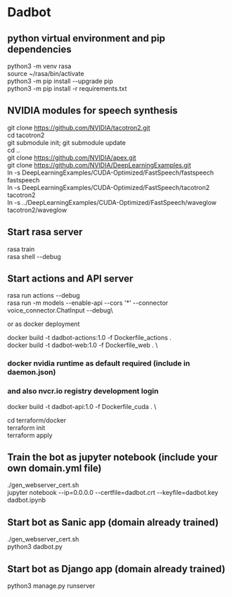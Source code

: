 # Dadbot

## python virtual environment and pip dependencies
python3 -m venv rasa\
source ~/rasa/bin/activate\
python3 -m pip install --upgrade pip\
python3 -m pip install -r requirements.txt

## NVIDIA modules for speech synthesis
git clone https://github.com/NVIDIA/tacotron2.git \
cd tacotron2\
git submodule init; git submodule update\
cd ..\
git clone https://github.com/NVIDIA/apex.git \
git clone https://github.com/NVIDIA/DeepLearningExamples.git \
ln -s DeepLearningExamples/CUDA-Optimized/FastSpeech/fastspeech fastspeech\
ln -s DeepLearningExamples/CUDA-Optimized/FastSpeech/tacotron2 tacotron2\
ln -s ../DeepLearningExamples/CUDA-Optimized/FastSpeech/waveglow tacotron2/waveglow

## Start rasa server
rasa train\
rasa shell --debug

## Start actions and API server
rasa run actions --debug\
rasa run -m models --enable-api --cors '*' --connector voice_connector.ChatInput --debug\

or as docker deployment

docker build -t dadbot-actions:1.0 -f Dockerfile_actions . \
docker build -t dadbot-web:1.0 -f Dockerfile_web . \
### docker nvidia runtime as default required (include in daemon.json)
### and also nvcr.io registry development login
docker build -t dadbot-api:1.0 -f Dockerfile_cuda . \

cd terraform/docker\
terraform init\
terraform apply

## Train the bot as jupyter notebook (include your own domain.yml file) 
./gen_webserver_cert.sh\
jupyter notebook --ip=0.0.0.0 --certfile=dadbot.crt --keyfile=dadbot.key dadbot.ipynb

## Start bot as Sanic app (domain already trained)
./gen_webserver_cert.sh\
python3 dadbot.py

## Start bot as Django app (domain already trained)
python3 manage.py runserver
